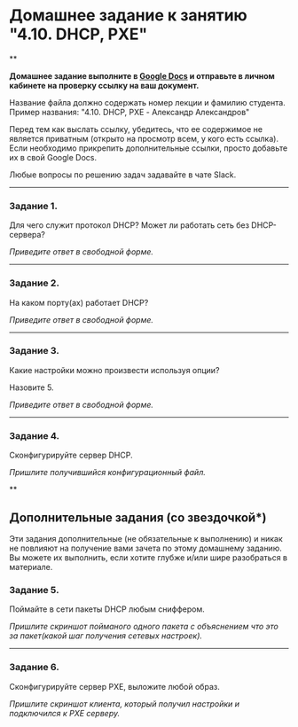 # Домашнее задание к занятию "4.10. DHCP, PXE"

**

**Домашнее задание выполните в [Google Docs](https://docs.google.com/) и отправьте в личном кабинете на проверку ссылку на ваш документ.** 

Название файла должно содержать номер лекции и фамилию студента. Пример названия: "4.10. DHCP, PXE - Александр Александров"

Перед тем как выслать ссылку, убедитесь, что ее содержимое не является приватным (открыто на просмотр всем, у кого есть ссылка). Если необходимо прикрепить дополнительные ссылки, просто добавьте их в свой Google Docs.

Любые вопросы по решению задач задавайте в чате Slack.

---

### Задание 1. 

Для чего служит протокол DHCP? Может ли работать сеть без DHCP-сервера?

*Приведите ответ в свободной форме.*

---

### Задание 2. 

На каком порту(ах) работает DHCP? 

*Приведите ответ в свободной форме.*

---

### Задание 3. 

Какие настройки можно произвести используя опции? 

Назовите 5.

*Приведите ответ в свободной форме.*

---

### Задание 4. 

Сконфигурируйте сервер DHCP.

*Пришлите получившийся конфигурационный файл.*


**

## Дополнительные задания (со звездочкой*)
Эти задания дополнительные (не обязательные к выполнению) и никак не повлияют на получение вами зачета по этому домашнему заданию. Вы можете их выполнить, если хотите глубже и/или шире разобраться в материале.



### Задание 5. 

Поймайте в сети пакеты DHCP любым сниффером. 

*Пришлите скриншот пойманого одного пакета с объяснением что это за пакет(какой шаг получения сетевых настроек).*

---

### Задание 6. 

Сконфигурируйте сервер PXE, выложите любой образ. 

*Пришлите скриншот клиента, который получил настройки и подключился к PXE серверу.*

